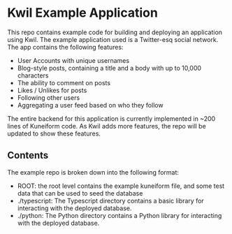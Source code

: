 # Kwil Example Application
This repo contains example code for building and deploying an application using Kwil.  The example application used is a Twitter-esq social network.
The app contains the following features:
- User Accounts with unique usernames
- Blog-style posts, containing a title and a body with up to 10,000 characters
- The ability to comment on posts
- Likes / Unlikes for posts
- Following other users
- Aggregating a user feed based on who they follow

The entire backend for this application is currently implemented in ~200 lines of Kuneiform code.  As Kwil adds more features, the repo will be updated to
show these features.

## Contents
The example repo is broken down into the following format:
- ROOT: the root level contains the example kuneiform file, and some test data that can be used to seed the database
- ./typescript: The Typescript directory contains a basic library for interacting with the deployed database.
- ./python: The Python directory contains a Python library for interacting with the deployed database.

